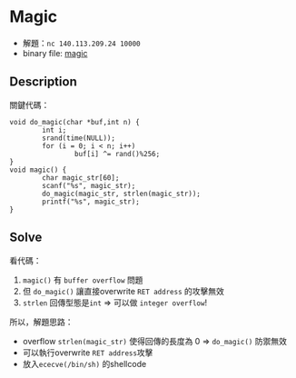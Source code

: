 # Magic
 * 解題：`nc 140.113.209.24 10000`
 * binary file: [magic](magic)

## Description
關鍵代碼：
```
void do_magic(char *buf,int n) {
        int i;
        srand(time(NULL));
        for (i = 0; i < n; i++)
                buf[i] ^= rand()%256;
}
void magic() {
        char magic_str[60];
        scanf("%s", magic_str);
        do_magic(magic_str, strlen(magic_str));
        printf("%s", magic_str);
}
```

## Solve
看代碼：
 1. `magic()` 有 `buffer overflow` 問題
 2. 但 `do_magic()` 讓直接overwrite `RET address` 的攻擊無效
 3. `strlen` 回傳型態是`int` => 可以做 `integer overflow`!

所以，解題思路：
 * overflow `strlen(magic_str)` 使得回傳的長度為 0 => `do_magic()` 防禦無效
 * 可以執行overwrite `RET address`攻擊
  * 放入`ececve(/bin/sh)` 的shellcode
